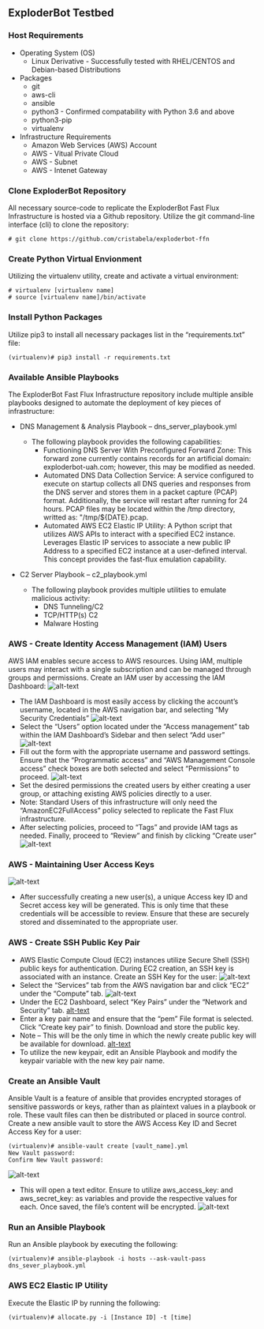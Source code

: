 ## ExploderBot Testbed

### Host Requirements
* Operating System (OS)
  * Linux Derivative - Successfully tested with RHEL/CENTOS and Debian-based Distributions
* Packages
  * git
  * aws-cli
  * ansible
  * python3 - Confirmed compatability with Python 3.6 and above
  * python3-pip
  * virtualenv
* Infrastructure Requirements
  * Amazon Web Services (AWS) Account
  * AWS - Vitual Private Cloud
  * AWS - Subnet
  * AWS - Intenet Gateway

### Clone ExploderBot Repository
 All necessary source-code to replicate the ExploderBot Fast Flux Infrastructure is hosted via a
Github repository. Utilize the git command-line interface (cli) to clone the repository:
```
# git clone https://github.com/cristabela/exploderbot-ffn
```

### Create Python Virtual Envionment
Utilizing the virtualenv utility, create and activate a virtual environment:
```
# virtualenv [virtualenv name]
# source [virtualenv name]/bin/activate
```

### Install Python Packages
Utilize pip3 to install all necessary packages list in the “requirements.txt” file:
```
(virtualenv)# pip3 install -r requirements.txt
```

### Available Ansible Playbooks
The ExploderBot Fast Flux Infrastructure repository include multiple ansible playbooks designed
to automate the deployment of key pieces of infrastructure:
* DNS Management & Analysis Playbook – dns_server_playbook.yml
  * The following playbook provides the following capabilities:
    * Functioning DNS Server With Preconfigured Forward Zone: This forward zone currently contains records for an artificial domain: exploderbot-uah.com; however, this may be modified as needed.
    * Automated DNS Data Collection Service: A service configured to execute on startup collects all DNS queries and responses from the DNS server and stores them in a packet capture (PCAP) format. Additionally, the service will restart after running for 24 hours. PCAP files may be located within the /tmp directory, writted as: "/tmp/${DATE}.pcap.
    * Automated AWS EC2 Elastic IP Utility: A Python script that utilizes AWS APIs to interact with a specified EC2 instance. Leverages Elastic IP services to associate a new public IP Address to a specified EC2 instance at a user-defined interval. This concept provides the fast-flux emulation capability.
    
* C2 Server Playbook – c2_playbook.yml
  * The following playbook provides multiple utilities to emulate malicious activity:
    * DNS Tunneling/C2
    * TCP/HTTP(s) C2
    * Malware Hosting

### AWS - Create Identity Access Management (IAM) Users
AWS IAM enables secure access to AWS resources. Using IAM, multiple users may interact with a single subscription and can be managed through groups and permissions. Create an IAM user by accessing the IAM Dashboard:
![alt-text](https://github.com/cristisabela/explorderbot-ffn/blob/master/images/my_security_credentials.png)
* The IAM Dashboard is most easily access by clicking the account’s username, located in the AWS navigation bar, and selecting “My Security Credentials”
![alt-text](https://github.com/cristisabela/explorderbot-ffn/blob/master/images/add_user.png)
* Select the “Users” option located under the “Access management” tab within the IAM Dashboard’s Sidebar and then select “Add user”
![alt-text](https://github.com/cristisabela/explorderbot-ffn/blob/master/images/user_details.png)
* Fill out the form with the appropriate username and password settings. Ensure that the “Programmatic access” and “AWS Management Console access” check boxes are both selected and select “Permissions” to proceed.
![alt-text](https://github.com/cristisabela/explorderbot-ffn/blob/master/images/set_permissions.png)
* Set the desired permissions the created users by either creating a user group, or attaching existing AWS policies directly to a user. 
 * Note: Standard Users of this infrastructure will only need the “AmazonEC2FullAccess” policy selected to replicate the Fast Flux infrastructure.
* After selecting policies, proceed to “Tags” and provide IAM tags as needed. Finally, proceed to “Review” and finish by clicking “Create user”
![alt-text](https://github.com/cristisabela/explorderbot-ffn/blob/master/images/user_review.png)

### AWS - Maintaining User Access Keys
![alt-text](https://github.com/cristisabela/explorderbot-ffn/blob/master/images/user_keys.png)
* After successfully creating a new user(s), a unique Access key ID and Secret access key will be generated. This is only time that these credentials will be accessible to review. Ensure that these are securely stored and disseminated to the appropriate user.

### AWS - Create SSH Public Key Pair
* AWS Elastic Compute Cloud (EC2) instances utilize Secure Shell (SSH) public keys for authentication. During EC2 creation, an SSH key is associated with an instance. Create an SSH Key for the user:
![alt-text](https://github.com/cristisabela/explorderbot-ffn/blob/master/images/services_ec2.png)
* Select the “Services” tab from the AWS navigation bar and click “EC2” under the “Compute” tab.
![alt-text](https://github.com/cristisabela/explorderbot-ffn/blob/master/images/create_key_pair.png)
* Under the EC2 Dashboard, select “Key Pairs” under the “Network and Security” tab.
[alt-text](https://github.com/cristisabela/explorderbot-ffn/blob/master/images/key_pair_name.png)
* Enter a key pair name and ensure that the “pem” File format is selected. Click “Create key pair” to finish. Download and store the public key.
* Note – This will be the only time in which the newly create public key will be available for download. 
[alt-text](https://github.com/cristisabela/explorderbot-ffn/blob/master/images/ansible_key_pair_name.png)
* To utilize the new keypair, edit an Ansible Playbook and modify the keypair variable with the new key pair name.

### Create an Ansible Vault
Ansible Vault is a feature of ansible that provides encrypted storages of sensitive passwords or keys, rather than as plaintext values in a playbook or role. These vault files can then be distributed or placed in source control. Create a new ansible vault to store the AWS Access Key ID and Secret Access Key for a user:
```
(virtualenv)# ansible-vault create [vault_name].yml
New Vault password:
Confirm New Vault password:
```
![alt-text](https://github.com/cristisabela/explorderbot-ffn/blob/master/images/vault.png)
* This will open a text editor. Ensure to utilize aws_access_key: and aws_secret_key: as variables and provide the respective values for each. Once saved, the file’s content will be encrypted.
![alt-text](https://github.com/cristisabela/explorderbot-ffn/blob/master/images/cat_vault.png)

### Run an Ansible Playbook
Run an Ansible playbook by executing the following:
```
(virtualenv)# ansible-playbook -i hosts --ask-vault-pass dns_sever_playbook.yml
```

### AWS EC2 Elastic IP Utility
Execute the Elastic IP by running the following:
```
(virtualenv)# allocate.py -i [Instance ID] -t [time]
```

